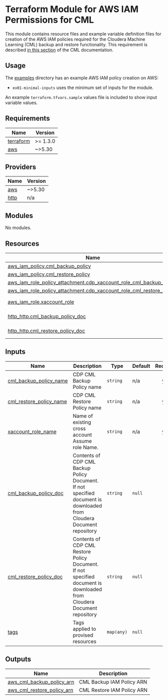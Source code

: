 <!-- BEGIN_TF_DOCS -->
# Terraform Module for AWS IAM Permissions for CML

This module contains resource files and example variable definition files for creation of the AWS IAM policies required for the Cloudera Machine Learning (CML) backup and restore functionality. This requirement is described [in this section](https://docs.cloudera.com/machine-learning/cloud/workspaces/topics/ml-backup-restore-prerequisites.html) of the CML documentation.

## Usage

The [examples](./examples) directory has an example AWS IAM policy creation on AWS:

* `ex01-minimal-inputs` uses the minimum set of inputs for the module.

An example `terraform.tfvars.sample` values file is included to show input variable values.

## Requirements

| Name | Version |
|------|---------|
| <a name="requirement_terraform"></a> [terraform](#requirement\_terraform) | >= 1.3.0 |
| <a name="requirement_aws"></a> [aws](#requirement\_aws) | ~>5.30 |

## Providers

| Name | Version |
|------|---------|
| <a name="provider_aws"></a> [aws](#provider\_aws) | ~>5.30 |
| <a name="provider_http"></a> [http](#provider\_http) | n/a |

## Modules

No modules.

## Resources

| Name | Type |
|------|------|
| [aws_iam_policy.cml_backup_policy](https://registry.terraform.io/providers/hashicorp/aws/latest/docs/resources/iam_policy) | resource |
| [aws_iam_policy.cml_restore_policy](https://registry.terraform.io/providers/hashicorp/aws/latest/docs/resources/iam_policy) | resource |
| [aws_iam_role_policy_attachment.cdp_xaccount_role_cml_backup_attach](https://registry.terraform.io/providers/hashicorp/aws/latest/docs/resources/iam_role_policy_attachment) | resource |
| [aws_iam_role_policy_attachment.cdp_xaccount_role_cml_restore_attach](https://registry.terraform.io/providers/hashicorp/aws/latest/docs/resources/iam_role_policy_attachment) | resource |
| [aws_iam_role.xaccount_role](https://registry.terraform.io/providers/hashicorp/aws/latest/docs/data-sources/iam_role) | data source |
| [http_http.cml_backup_policy_doc](https://registry.terraform.io/providers/hashicorp/http/latest/docs/data-sources/http) | data source |
| [http_http.cml_restore_policy_doc](https://registry.terraform.io/providers/hashicorp/http/latest/docs/data-sources/http) | data source |

## Inputs

| Name | Description | Type | Default | Required |
|------|-------------|------|---------|:--------:|
| <a name="input_cml_backup_policy_name"></a> [cml\_backup\_policy\_name](#input\_cml\_backup\_policy\_name) | CDP CML Backup Policy name | `string` | n/a | yes |
| <a name="input_cml_restore_policy_name"></a> [cml\_restore\_policy\_name](#input\_cml\_restore\_policy\_name) | CDP CML Restore Policy name | `string` | n/a | yes |
| <a name="input_xaccount_role_name"></a> [xaccount\_role\_name](#input\_xaccount\_role\_name) | Name of existing cross account Assume role Name. | `string` | n/a | yes |
| <a name="input_cml_backup_policy_doc"></a> [cml\_backup\_policy\_doc](#input\_cml\_backup\_policy\_doc) | Contents of CDP CML Backup Policy Document. If not specified document is downloaded from Cloudera Document repository | `string` | `null` | no |
| <a name="input_cml_restore_policy_doc"></a> [cml\_restore\_policy\_doc](#input\_cml\_restore\_policy\_doc) | Contents of CDP CML Restore Policy Document. If not specified document is downloaded from Cloudera Document repository | `string` | `null` | no |
| <a name="input_tags"></a> [tags](#input\_tags) | Tags applied to provised resources | `map(any)` | `null` | no |

## Outputs

| Name | Description |
|------|-------------|
| <a name="output_aws_cml_backup_policy_arn"></a> [aws\_cml\_backup\_policy\_arn](#output\_aws\_cml\_backup\_policy\_arn) | CML Backup IAM Policy ARN |
| <a name="output_aws_cml_restore_policy_arn"></a> [aws\_cml\_restore\_policy\_arn](#output\_aws\_cml\_restore\_policy\_arn) | CML Restore IAM Policy ARN |
<!-- END_TF_DOCS -->